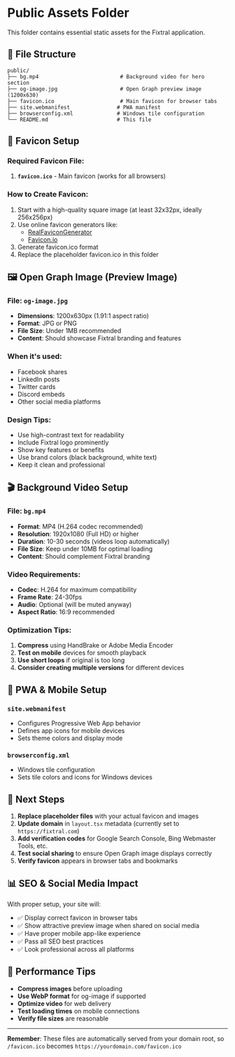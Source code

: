 # Public Assets Folder

This folder contains essential static assets for the Fixtral application.

## 📁 File Structure

```
public/
├── bg.mp4                          # Background video for hero section
├── og-image.jpg                    # Open Graph preview image (1200x630)
├── favicon.ico                     # Main favicon for browser tabs
├── site.webmanifest               # PWA manifest
├── browserconfig.xml              # Windows tile configuration
└── README.md                      # This file
```

## 🎨 Favicon Setup

### Required Favicon File:
1. **`favicon.ico`** - Main favicon (works for all browsers)

### How to Create Favicon:
1. Start with a high-quality square image (at least 32x32px, ideally 256x256px)
2. Use online favicon generators like:
   - [RealFaviconGenerator](https://realfavicongenerator.net/)
   - [Favicon.io](https://favicon.io/)
3. Generate favicon.ico format
4. Replace the placeholder favicon.ico in this folder

## 🖼️ Open Graph Image (Preview Image)

### File: `og-image.jpg`
- **Dimensions**: 1200x630px (1.91:1 aspect ratio)
- **Format**: JPG or PNG
- **File Size**: Under 1MB recommended
- **Content**: Should showcase Fixtral branding and features

### When it's used:
- Facebook shares
- LinkedIn posts
- Twitter cards
- Discord embeds
- Other social media platforms

### Design Tips:
- Use high-contrast text for readability
- Include Fixtral logo prominently
- Show key features or benefits
- Use brand colors (black background, white text)
- Keep it clean and professional

## 🎬 Background Video Setup

### File: `bg.mp4`
- **Format**: MP4 (H.264 codec recommended)
- **Resolution**: 1920x1080 (Full HD) or higher
- **Duration**: 10-30 seconds (videos loop automatically)
- **File Size**: Keep under 10MB for optimal loading
- **Content**: Should complement Fixtral branding

### Video Requirements:
- **Codec**: H.264 for maximum compatibility
- **Frame Rate**: 24-30fps
- **Audio**: Optional (will be muted anyway)
- **Aspect Ratio**: 16:9 recommended

### Optimization Tips:
1. **Compress** using HandBrake or Adobe Media Encoder
2. **Test on mobile** devices for smooth playback
3. **Use short loops** if original is too long
4. **Consider creating multiple versions** for different devices

## 📱 PWA & Mobile Setup

### `site.webmanifest`
- Configures Progressive Web App behavior
- Defines app icons for mobile devices
- Sets theme colors and display mode

### `browserconfig.xml`
- Windows tile configuration
- Sets tile colors and icons for Windows devices

## 🔧 Next Steps

1. **Replace placeholder files** with your actual favicon and images
2. **Update domain** in `layout.tsx` metadata (currently set to `https://fixtral.com`)
3. **Add verification codes** for Google Search Console, Bing Webmaster Tools, etc.
4. **Test social sharing** to ensure Open Graph image displays correctly
5. **Verify favicon** appears in browser tabs and bookmarks

## 📊 SEO & Social Media Impact

With proper setup, your site will:
- ✅ Display correct favicon in browser tabs
- ✅ Show attractive preview image when shared on social media
- ✅ Have proper mobile app-like experience
- ✅ Pass all SEO best practices
- ✅ Look professional across all platforms

## 🚀 Performance Tips

- **Compress images** before uploading
- **Use WebP format** for og-image if supported
- **Optimize video** for web delivery
- **Test loading times** on mobile connections
- **Verify file sizes** are reasonable

---

**Remember**: These files are automatically served from your domain root, so `/favicon.ico` becomes `https://yourdomain.com/favicon.ico`
